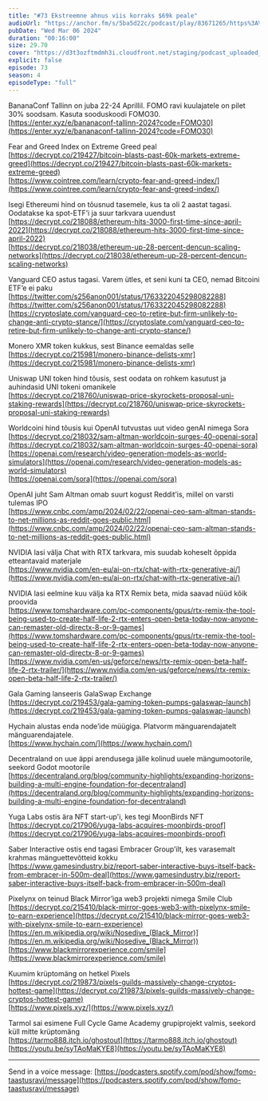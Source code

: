 ```yaml
---
title: "#73 Ekstreemne ahnus viis korraks $69k peale"
audioUrl: "https://anchor.fm/s/5ba5d22c/podcast/play/83671265/https%3A%2F%2Fd3ctxlq1ktw2nl.cloudfront.net%2Fstaging%2F2024-2-6%2Fdee9ea52-489e-ce5a-7700-82eb7358ad37.m4a"
pubDate: "Wed Mar 06 2024"
duration: "00:16:00"
size: 29.70 
cover: "https://d3t3ozftmdmh3i.cloudfront.net/staging/podcast_uploaded_episode/15275939/15275939-1709757583159-2b91b3ef39c7e.jpg"
explicit: false
episode: 73
season: 4
episodeType: "full"
---
```


BananaConf Tallinn on juba 22-24 Aprillil. FOMO ravi kuulajatele on pilet 30% soodsam. Kasuta sooduskoodi FOMO30.  
[https://enter.xyz/e/bananaconf-tallinn-2024?code=FOMO30](https://enter.xyz/e/bananaconf-tallinn-2024?code=FOMO30)   
  
Fear and Greed Index on Extreme Greed peal  
[https://decrypt.co/219427/bitcoin-blasts-past-60k-markets-extreme-greed](https://decrypt.co/219427/bitcoin-blasts-past-60k-markets-extreme-greed)  
[https://www.cointree.com/learn/crypto-fear-and-greed-index/](https://www.cointree.com/learn/crypto-fear-and-greed-index/)  
  
Isegi Ethereumi hind on tõusnud tasemele, kus ta oli 2 aastat tagasi. Oodatakse ka spot-ETF’i ja suur tarkvara uuendust  
[https://decrypt.co/218088/ethereum-hits-3000-first-time-since-april-2022](https://decrypt.co/218088/ethereum-hits-3000-first-time-since-april-2022)  
[https://decrypt.co/218038/ethereum-up-28-percent-dencun-scaling-networks](https://decrypt.co/218038/ethereum-up-28-percent-dencun-scaling-networks)  
  
Vanguard CEO astus tagasi. Varem ütles, et seni kuni ta CEO, nemad Bitcoini ETF’e ei paku  
[https://twitter.com/s256anon001/status/1763322045298082288](https://twitter.com/s256anon001/status/1763322045298082288)  
[https://cryptoslate.com/vanguard-ceo-to-retire-but-firm-unlikely-to-change-anti-crypto-stance/](https://cryptoslate.com/vanguard-ceo-to-retire-but-firm-unlikely-to-change-anti-crypto-stance/)  
  
Monero XMR token kukkus, sest Binance eemaldas selle  
[https://decrypt.co/215981/monero-binance-delists-xmr](https://decrypt.co/215981/monero-binance-delists-xmr)  
  
Uniswap UNI token hind tõusis, sest oodata on rohkem kasutust ja auhindasid UNI tokeni omanikele  
[https://decrypt.co/218760/uniswap-price-skyrockets-proposal-uni-staking-rewards](https://decrypt.co/218760/uniswap-price-skyrockets-proposal-uni-staking-rewards)  
  
Worldcoini hind tõusis kui OpenAI tutvustas uut video genAI nimega Sora  
[https://decrypt.co/218032/sam-altman-worldcoin-surges-40-openai-sora](https://decrypt.co/218032/sam-altman-worldcoin-surges-40-openai-sora)  
[https://openai.com/research/video-generation-models-as-world-simulators](https://openai.com/research/video-generation-models-as-world-simulators)  
[https://openai.com/sora](https://openai.com/sora)  
  
OpenAI juht Sam Altman omab suurt kogust Reddit’is, millel on varsti tulemas IPO  
[https://www.cnbc.com/amp/2024/02/22/openai-ceo-sam-altman-stands-to-net-millions-as-reddit-goes-public.html](https://www.cnbc.com/amp/2024/02/22/openai-ceo-sam-altman-stands-to-net-millions-as-reddit-goes-public.html)  
  
NVIDIA lasi välja Chat with RTX tarkvara, mis suudab koheselt õppida etteantavaid materjale  
[https://www.nvidia.com/en-eu/ai-on-rtx/chat-with-rtx-generative-ai/](https://www.nvidia.com/en-eu/ai-on-rtx/chat-with-rtx-generative-ai/)  
  
NVIDIA lasi eelmine kuu välja ka RTX Remix beta, mida saavad nüüd kõik proovida  
[https://www.tomshardware.com/pc-components/gpus/rtx-remix-the-tool-being-used-to-create-half-life-2-rtx-enters-open-beta-today-now-anyone-can-remaster-old-directx-8-or-9-games](https://www.tomshardware.com/pc-components/gpus/rtx-remix-the-tool-being-used-to-create-half-life-2-rtx-enters-open-beta-today-now-anyone-can-remaster-old-directx-8-or-9-games)  
[https://www.nvidia.com/en-us/geforce/news/rtx-remix-open-beta-half-life-2-rtx-trailer/](https://www.nvidia.com/en-us/geforce/news/rtx-remix-open-beta-half-life-2-rtx-trailer/)  
  
Gala Gaming lanseeris GalaSwap Exchange  
[https://decrypt.co/219453/gala-gaming-token-pumps-galaswap-launch](https://decrypt.co/219453/gala-gaming-token-pumps-galaswap-launch)  
  
Hychain alustas enda node’ide müügiga. Platvorm mänguarendajatelt mänguarendajatele.  
[https://www.hychain.com/](https://www.hychain.com/)  
  
Decentraland on uue äppi arendusega jälle kolinud uuele mängumootorile, seekord Godot mootorile  
[https://decentraland.org/blog/community-highlights/expanding-horizons-building-a-multi-engine-foundation-for-decentraland](https://decentraland.org/blog/community-highlights/expanding-horizons-building-a-multi-engine-foundation-for-decentraland)  
  
Yuga Labs ostis ära NFT start-up'i, kes tegi MoonBirds NFT  
[https://decrypt.co/217906/yuga-labs-acquires-moonbirds-proof](https://decrypt.co/217906/yuga-labs-acquires-moonbirds-proof)  
  
Saber Interactive ostis end tagasi Embracer Group’ilt, kes varasemalt krahmas mänguettevõtteid kokku  
[https://www.gamesindustry.biz/report-saber-interactive-buys-itself-back-from-embracer-in-500m-deal](https://www.gamesindustry.biz/report-saber-interactive-buys-itself-back-from-embracer-in-500m-deal)  
  
Pixelynx on teinud Black Mirror’iga web3 projekti nimega Smile Club  
[https://decrypt.co/215410/black-mirror-goes-web3-with-pixelynx-smile-to-earn-experience](https://decrypt.co/215410/black-mirror-goes-web3-with-pixelynx-smile-to-earn-experience)  
[https://en.m.wikipedia.org/wiki/Nosedive_(Black_Mirror)](https://en.m.wikipedia.org/wiki/Nosedive_(Black_Mirror))  
[https://www.blackmirrorexperience.com/smile](https://www.blackmirrorexperience.com/smile)  
  
Kuumim krüptomäng on hetkel Pixels  
[https://decrypt.co/219873/pixels-guilds-massively-change-cryptos-hottest-game](https://decrypt.co/219873/pixels-guilds-massively-change-cryptos-hottest-game)  
[https://www.pixels.xyz/](https://www.pixels.xyz/)  
  
Tarmol sai esimene Full Cycle Game Academy grupiprojekt valmis, seekord küll mitte krüptomäng  
[https://tarmo888.itch.io/ghostout](https://tarmo888.itch.io/ghostout)   
[https://youtu.be/syTAoMaKYE8](https://youtu.be/syTAoMaKYE8)   
  
---   
  
Send in a voice message: [https://podcasters.spotify.com/pod/show/fomo-taastusravi/message](https://podcasters.spotify.com/pod/show/fomo-taastusravi/message)